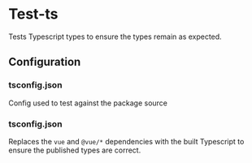 # Test-ts

Tests Typescript types to ensure the types remain as expected.

## Configuration

### tsconfig.json

Config used to test against the package source

### tsconfig.json

Replaces the `vue` and `@vue/*` dependencies with the built Typescript to ensure the published types are correct.
